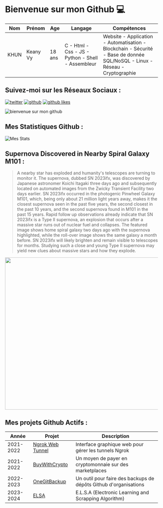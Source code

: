 # Bienvenue sur mon Github 💻
| Nom | Prénom | Age | Langage | Compétences |
|---  |---     |---  |---      |---
| KHUN | Keany Vy | 18 ans | C - Html - Css - JS - Python - Shell - Assembleur | Website - Application - Automatisation - Blockchain - Sécurité - Base de donnée SQL/NoSQL - Linux - Réseau - Cryptographie |

## Suivez-moi sur les Réseaux Sociaux :
[![twitter](https://img.shields.io/twitter/follow/thisiskeanyvy?style=social)](https://twitter.com/thisiskeanyvy)
[![github](https://img.shields.io/github/followers/thisiskeanyvy?style=social)](https://github.com/thisiskeanyvy?tab=followers)
[![github likes](https://img.shields.io/github/stars/thisiskeanyvy?style=social)](https://github.com/thisiskeanyvy)

![bienvenue sur mon github](https://thisiskeanyvy-hosting.pages.dev/banner.gif)

## Mes Statistiques Github :
![Mes Stats](https://github-readme-stats.vercel.app/api?username=thisiskeanyvy&show_icons=true&theme=radical)

## Supernova Discovered in Nearby Spiral Galaxy M101 :

> A nearby star has exploded and humanity's telescopes are turning to monitor it.  The supernova, dubbed SN 2023ifx, was discovered by Japanese astronomer Koichi Itagaki three days ago and subsequently located on automated images from the Zwicky Transient Facility two days earlier.  SN 2023ifx occurred in the photogenic Pinwheel Galaxy M101, which, being only about 21 million light years away, makes it the closest supernova seen in the past five years, the second closest in the past 10 years, and the second supernova found in M101 in the past 15 years.  Rapid follow up observations already indicate that SN 2023ifx is a Type II supernova, an explosion that occurs after a massive star runs out of nuclear fuel and collapses.  The featured image shows home spiral galaxy two days ago with the supernova highlighted, while the roll-over image shows the same galaxy a month before. SN 2023ifx will likely brighten and remain visible to telescopes for months.  Studying such a close and young Type II supernova may yield new clues about massive stars and how they explode.

<img src='https://apod.nasa.gov/apod/image/2305/M101Sn_Stocks_after_960.jpg' width="800" height="500"/>

## Mes projets Github Actifs :
| Année | Projet | Description |
|---   |---     |---          |
| 2021-2022 | [Ngrok Web Tunnel](https://github.com/thisiskeanyvy/ngrok-web-manager) | Interface graphique web pour gérer les tunnels Ngrok |
| 2021-2022 | [BuyWithCrypto](https://github.com/BuyWithCrypto) | Un moyen de payer en cryptomonnaie sur des marketplaces |
| 2022-2023 | [OneGitBackup](https://github.com/BuyWithCrypto/OneGitBackup) | Un outil pour faire des backups de dépôts Github d'organisations |
| 2023-2024 | [ELSA](https://github.com/thisiskeanyvy/ELSA) | E.L.S.A (Electronic Learning and Scrapping Algorithm) |